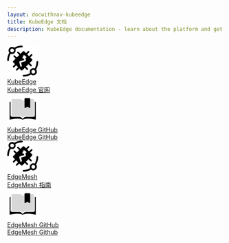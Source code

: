 ```yaml
---
layout: docwithnav-kubeedge
title: KubeEdge 文档
description: KubeEdge documentation - learn about the platform and get your IoT projects
---
```






<div class="doc-features row mt-4">
    <div class="col-12 col-sm-6 col-lg col-xxl-6 col-4xl mb-4">
        <a class="feature-card" href="https://kubeedge.io/">
            <img class="feature-logo" src="/images/feature-logo/thingsboard-logo.svg"/>
            <div class="feature-title">KubeEdge</div>
            <div class="feature-text">
                KubeEdge 官网
            </div>
        </a>
    </div>
    <div class="col-12 col-sm-6 col-lg col-xxl-6 col-4xl mb-4">
        <a class="feature-card" href="https://github.com/kubeedge/kubeedge">
            <img class="feature-logo" src="/images/feature-logo/guides.svg"/>
            <div class="feature-title">KubeEdge GitHub</div>
            <div class="feature-text">
                KubeEdge GitHub
            </div>
        </a>
    </div>
    <div class="col-12 col-sm-6 col-lg col-xxl-6 col-4xl mb-4">
        <a class="feature-card" href="https://edgemesh.netlify.app/">
            <img class="feature-logo" src="/images/feature-logo/thingsboard-logo.svg"/>
            <div class="feature-title">EdgeMesh</div>
            <div class="feature-text">
                EdgeMesh 指南
            </div>
        </a>
    </div>
    <div class="col-12 col-sm-6 col-lg col-xxl-6 col-4xl mb-4">
        <a class="feature-card" href="https://github.com/kubeedge/edgemesh">
            <img class="feature-logo" src="/images/feature-logo/guides.svg"/>
            <div class="feature-title">EdgeMesh GitHub</div>
            <div class="feature-text">
                EdgeMesh Github
            </div>
        </a>
    </div>
</div>

